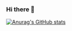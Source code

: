 ### Hi there 👋

[![Anurag's GitHub stats](https://github-readme-stats.vercel.app/api?username=zigzinu)](https://github.com/anuraghazra/github-readme-stats)

<!--
**zigzinu/zigzinu** is a ✨ _special_ ✨ repository because its `README.md` (this file) appears on your GitHub profile.

Here are some ideas to get you started:

- 🔭 I’m currently working on ...
- 🌱 I’m currently learning ...
- 👯 I’m looking to collaborate on ...
- 🤔 I’m looking for help with ...
- 💬 Ask me about ...
- 📫 How to reach me: ...
- 😄 Pronouns: ...
- ⚡ Fun fact: ...
-->
